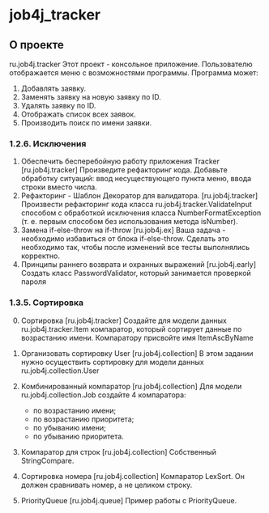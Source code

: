 # job4j_tracker

## О проекте

ru.job4j.tracker
Этот проект - консольное приложение. Пользователю отображается меню с возможностями программы.
Программа может:

1. Добавлять заявку.
2. Заменять заявку на новую заявку по ID.
3. Удалять заявку по ID.
4. Отображать список всех заявок.
5. Производить поиск по имени заявки.

### 1.2.6. Исключения

1. Обеспечить бесперебойную работу приложения Tracker [ru.job4j.tracker]
   Произведите рефакторинг кода. Добавьте обработку ситуаций: ввод несуществующего пункта меню, ввода строки вместо
   числа.
2. Рефакторинг - Шаблон Декоратор для валидатора. [ru.job4j.tracker]
   Произвести рефакторинг кода класса ru.job4j.tracker.ValidateInput способом с обработкой исключения класса
   NumberFormatException (т. е. первым способом без использования метода isNumber).
3. Замена if-else-throw на if-throw [ru.job4j.ex]
   Ваша задача - необходимо избавиться от блока if-else-throw. Сделать это необходимо так, чтобы после изменений все
   тесты выполнялись корректно.
4. Принципы раннего возврата и охранных выражений [ru.job4j.early]
   Создать класс PasswordValidator, который занимается проверкой пароля

### 1.3.5. Сортировка

0. Сортировка [ru.job4j.tracker]
   Создайте для модели данных ru.job4j.tracker.Item компаратор, который сортирует данные по возрастанию имени.
   Компаратору присвойте имя ItemAscByName
1. Организовать сортировку User [ru.job4j.collection]
   В этом задании нужно осуществить сортировку для модели данных ru.job4j.collection.User
2. Комбинированный компаратор [ru.job4j.collection]
   Для модели ru.job4j.collection.Job создайте 4 компаратора:
    - по возрастанию имени;
    - по возрастанию приоритета;
    - по убыванию имени;
    - по убыванию приоритета.

3. Компаратор для строк [ru.job4j.collection]
   Cобственный StringCompare.
4. Сортировка номера [ru.job4j.collection]
   Компаратор LexSort. Он должен сравнивать номер, а не целиком строку.
5. PriorityQueue [ru.job4j.queue]
   Пример работы с PriorityQueue.